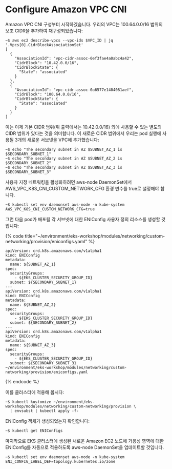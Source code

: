 # Configure Amazon VPC CNI

Amazon VPC CNI 구성부터 시작하겠습니다. 우리의 VPC는 100.64.0.0/16 범위의 보조 CIDR을 추가하여 재구성되었습니다:

```
~$ aws ec2 describe-vpcs --vpc-ids $VPC_ID | jq '.Vpcs[0].CidrBlockAssociationSet'
[
  {
    "AssociationId": "vpc-cidr-assoc-0ef3fae4a0abc4a42",
    "CidrBlock": "10.42.0.0/16",
    "CidrBlockState": {
      "State": "associated"
    }
  },
  {
    "AssociationId": "vpc-cidr-assoc-0a6577e1404081aef",
    "CidrBlock": "100.64.0.0/16",
    "CidrBlockState": {
      "State": "associated"
    }
  }
]
```



이는 이제 기본 CIDR 범위(위 출력에서는 10.42.0.0/16) 외에 사용할 수 있는 별도의 CIDR 범위가 있다는 것을 의미합니다. 이 새로운 CIDR 범위에서 우리는 pod 실행에 사용될 3개의 새로운 서브넷을 VPC에 추가했습니다:

```
~$ echo "The secondary subnet in AZ $SUBNET_AZ_1 is $SECONDARY_SUBNET_1"
~$ echo "The secondary subnet in AZ $SUBNET_AZ_2 is $SECONDARY_SUBNET_2"
~$ echo "The secondary subnet in AZ $SUBNET_AZ_3 is $SECONDARY_SUBNET_3"
```



사용자 지정 네트워킹을 활성화하려면 aws-node DaemonSet에서 AWS\_VPC\_K8S\_CNI\_CUSTOM\_NETWORK\_CFG 환경 변수를 true로 설정해야 합니다.

```
~$ kubectl set env daemonset aws-node -n kube-system AWS_VPC_K8S_CNI_CUSTOM_NETWORK_CFG=true
```



그런 다음 pod가 배포될 각 서브넷에 대한 ENIConfig 사용자 정의 리소스를 생성할 것입니다:

{% code title="~/environment/eks-workshop/modules/networking/custom-networking/provision/eniconfigs.yaml" %}
```
apiVersion: crd.k8s.amazonaws.com/v1alpha1
kind: ENIConfig
metadata:
  name: ${SUBNET_AZ_1}
spec:
  securityGroups:
    - ${EKS_CLUSTER_SECURITY_GROUP_ID}
  subnet: ${SECONDARY_SUBNET_1}
---
apiVersion: crd.k8s.amazonaws.com/v1alpha1
kind: ENIConfig
metadata:
  name: ${SUBNET_AZ_2}
spec:
  securityGroups:
    - ${EKS_CLUSTER_SECURITY_GROUP_ID}
  subnet: ${SECONDARY_SUBNET_2}
---
apiVersion: crd.k8s.amazonaws.com/v1alpha1
kind: ENIConfig
metadata:
  name: ${SUBNET_AZ_3}
spec:
  securityGroups:
    - ${EKS_CLUSTER_SECURITY_GROUP_ID}
  subnet: ${SECONDARY_SUBNET_3}
~/environment/eks-workshop/modules/networking/custom-networking/provision/eniconfigs.yaml

```
{% endcode %}

이를 클러스터에 적용해 봅시다:

```
~$ kubectl kustomize ~/environment/eks-workshop/modules/networking/custom-networking/provision \
  | envsubst | kubectl apply -f-
```

ENIConfig 객체가 생성되었는지 확인합니다:

```
~$ kubectl get ENIConfigs
```

마지막으로 EKS 클러스터에 생성된 새로운 Amazon EC2 노드에 가용성 영역에 대한 ENIConfig를 자동으로 적용하도록 aws-node DaemonSet을 업데이트할 것입니다.

```
~$ kubectl set env daemonset aws-node -n kube-system ENI_CONFIG_LABEL_DEF=topology.kubernetes.io/zone
```

